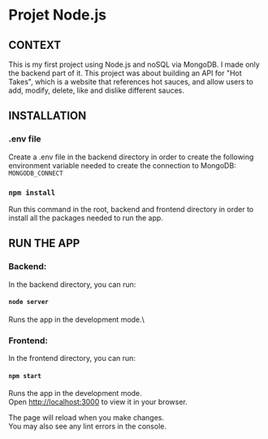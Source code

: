 # Projet Node.js

## CONTEXT

This is my first project using Node.js and noSQL via MongoDB. I made only the backend part of it.
This project was about building an API for "Hot Takes", which is a website that references hot sauces, and allow users to add, modify, delete, like and dislike different sauces.

## INSTALLATION

### .env file

Create a .env file in the backend directory in order to create the following environment variable needed to create the connection to MongoDB:
    `MONGODB_CONNECT`

### `npm install`

Run this command in the root, backend and frontend directory in order to install all the packages needed to run the app.

## RUN THE APP

### Backend:

In the backend directory, you can run:
#### `node server`

Runs the app in the development mode.\

### Frontend:

In the frontend directory, you can run:
#### `npm start`

Runs the app in the development mode.\
Open [http://localhost:3000](http://localhost:4200) to view it in your browser.

The page will reload when you make changes.\
You may also see any lint errors in the console.
